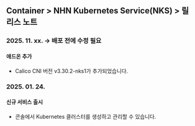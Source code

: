 ## Container > NHN Kubernetes Service(NKS) > 릴리스 노트

### 2025. 11. xx. -> 배포 전에 수정 필요

#### 애드온 추가
* Calico CNI 버전 v3.30.2-nks1가 추가되었습니다.

### 2025. 01. 24.
#### 신규 서비스 출시
* 콘솔에서 Kubernetes 클러스터를 생성하고 관리할 수 있습니다.
